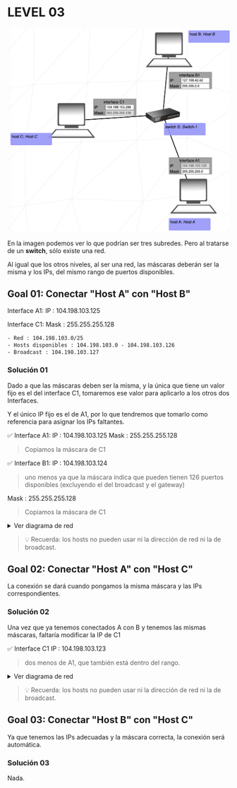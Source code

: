# LEVEL 03

![Level 03](/img/lvl03.png)

En la imagen podemos ver lo que podrían ser tres subredes. Pero al tratarse de un **switch**, sólo existe una red.

Al igual que los otros niveles, al ser una red, las máscaras deberán ser la misma y los IPs, del mismo rango de puertos disponibles.

## Goal 01: Conectar "Host A" con "Host B"

Interface A1:
IP : 104.198.103.125

Interface C1:
Mask : 255.255.255.128

```
- Red : 104.198.103.0/25
- Hosts disponibles : 104.198.103.0 - 104.198.103.126
- Broadcast : 104.198.103.127
```

### Solución 01

Dado a que las máscaras deben ser la misma, y la única que tiene un valor fijo es el del interface C1, tomaremos ese valor para aplicarlo a los otros dos Interfaces.

Y el único IP fijo es el de A1, por lo que tendremos que tomarlo como referencia para asignar los IPs faltantes.

✅ Interface A1:
IP : 104.198.103.125
Mask : 255.255.255.128

> Copiamos la máscara de C1

✅ Interface B1:
IP : 104.198.103.124

> uno menos ya que la máscara indica que pueden tienen 126 puertos disponibles (excluyendo el del broadcast y el gateway)

Mask : 255.255.255.128

> Copiamos la máscara de C1

<details>
<summary>Ver diagrama de red</summary>
<div align="center">
<!-- prettier-ignore-start -->
```text
Red 1: 192.168.72.192/27
┌─────────────────────────────────────┐
│             (LAN /25)               │
│                                     │
│       A1 ──────────┬──────── B1     │
│   192.168.72.0/25  192.168.72.128/25│
│                                     │
│    Rango host: 192.168.72.0–.128    │
│    Broadcast : 192.168.72.127       │
└─────────────────────────────────────┘
```
<!-- prettier-ignore-end -->
</div>
</details>

> 💡 Recuerda: los hosts no pueden usar ni la dirección de red ni la de broadcast.

## Goal 02: Conectar "Host A" con "Host C"

La conexión se dará cuando pongamos la misma máscara y las IPs correspondientes.

### Solución 02

Una vez que ya tenemos conectados A con B y tenemos las mismas máscaras, faltaría modificar la IP de C1

✅ Interface C1
IP : 104.198.103.123

> dos menos de A1, que también está dentro del rango.

<details>
<summary>Ver diagrama de red</summary>
<div align="center">
<!-- prettier-ignore-start -->
```text
Red 1: 192.168.72.192/27
┌─────────────────────────────────────┐
│             (LAN /25)               │
│                                     │
│       A1 ──────────┬──────── B1     │
│   192.168.72.0/25  192.168.72.128/25│
│                                     │
│    Rango host: 192.168.72.0–.128    │
│    Broadcast : 192.168.72.127       │
└─────────────────────────────────────┘
```
<!-- prettier-ignore-end -->
</div>
</details>

> 💡 Recuerda: los hosts no pueden usar ni la dirección de red ni la de broadcast.

## Goal 03: Conectar "Host B" con "Host C"

Ya que tenemos las IPs adecuadas y la máscara correcta, la conexión será automática.

### Solución 03

Nada.
